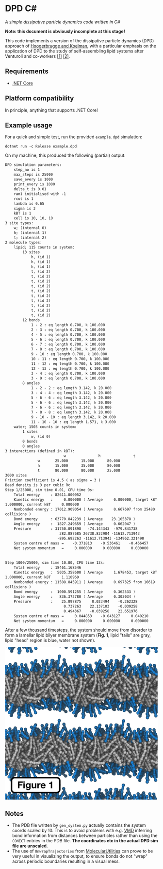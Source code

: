 # DPD C#

_A simple dissipative particle dynamics code written in C#_

**Note: this document is obviously incomplete at this stage!**

This code implements a version of the dissipative particle dynamics (DPD) approach of [Hoogerbrugge and Koelman](http://iopscience.iop.org/article/10.1209/0295-5075/19/3/001/pdf), with a particular emphasis on the application of DPD to the study of self-assembling lipid systems after Venturoli and co-workers [[1]](http://pubs.rsc.org/en/content/articlelanding/1999/qu/a906472i) [[2]](https://www.cell.com/biophysj/fulltext/S0006-3495(05)73243-4).

## Requirements

* [.NET Core](https://www.microsoft.com/net/learn/get-started/)

## Platform compatibility

In principle, anything that supports .NET Core!

## Example usage

For a quick and simple test, run the provided `example.dpd` simulation:

	dotnet run -c Release example.dpd

On my machine, this produced the following (partial) output:

	DPD simulation parameters:
		step_no is 1
		max_steps is 25000
		save_every is 1000
		print_every is 1000
		delta_t is 0.01
		ran1 initialised with -1
		rcut is 1
		lambda is 0.65
		sigma is 3
		kBT is 1
		cell is 10, 10, 10
	3 site types:
		w; (internal 0)
		h; (internal 1)
		t; (internal 2)
	2 molecule types:
		lipid; 115 counts in system:
			13 sites
				h, (id 1)
				h, (id 1)
				h, (id 1)
				t, (id 2)
				t, (id 2)
				t, (id 2)
				t, (id 2)
				t, (id 2)
				t, (id 2)
				t, (id 2)
				t, (id 2)
				t, (id 2)
				t, (id 2)
			12 bonds
				1 - 2 : eq length 0.700, k 100.000
				2 - 3 : eq length 0.700, k 100.000
				4 - 5 : eq length 0.700, k 100.000
				5 - 6 : eq length 0.700, k 100.000
				6 - 7 : eq length 0.700, k 100.000
				7 - 8 : eq length 0.700, k 100.000
				9 - 10 : eq length 0.700, k 100.000
				10 - 11 : eq length 0.700, k 100.000
				11 - 12 : eq length 0.700, k 100.000
				12 - 13 : eq length 0.700, k 100.000
				3 - 4 : eq length 0.700, k 100.000
				3 - 9 : eq length 0.700, k 100.000
			8 angles
				1 - 2 - 2 : eq length 3.142, k 20.000
				3 - 4 - 4 : eq length 3.142, k 20.000
				5 - 6 - 6 : eq length 3.142, k 20.000
				5 - 6 - 6 : eq length 3.142, k 20.000
				7 - 6 - 6 : eq length 3.142, k 20.000
				7 - 8 - 8 : eq length 3.142, k 20.000
				9 - 10 - 10 : eq length 3.142, k 20.000
				11 - 10 - 10 : eq length 1.571, k 3.000
		water; 1505 counts in system:
			1 sites
				w, (id 0)
			0 bonds
			0 angles
	3 interactions (defined in kBT):
	              	           w	           h	           t
		           w	   25.000	   15.000	   80.000
		           h	   15.000	   35.000	   80.000
		           t	   80.000	   80.000	   25.000
	3000 sites
	Friction coefficient is 4.5 ( as sigma = 3 )
	Bead density is 3 per cubic Rc
	Step 1/25000, sim time 0.01, CPU time 0s:
		Total energy     : 82611.000952
		Kinetic energy   :     0.000000 ( Average     0.000000, target kBT     1.000000, current kBT     0.000000
		Nonbonded energy : 17012.909054 ( Average     0.667697 from 25480 collisions )
		Bond energy      : 63770.842239 ( Average    23.105378 )
		Angle energy     :  1827.249659 ( Average     0.662047 )
		Pressure         : 31750.091898   -74.144343  -979.841738
		                     382.087685 26738.832904 -11612.713943
		                    -895.692263 -11612.713943 -134962.321490
		System centre of mass =    -0.371813    -0.536461    -0.466457
		Net system momentum   =     0.000000     0.000000     0.000000


	Step 1000/25000, sim time 10.00, CPU time 13s:
		Total energy     : 18461.168546
		Kinetic energy   :  5035.358600 ( Average     1.678453, target kBT     1.000000, current kBT     1.118969
		Nonbonded energy : 11588.845911 ( Average     0.697325 from 16619 collisions )
		Bond energy      :  1000.591255 ( Average     0.362533 )
		Angle energy     :   836.372780 ( Average     0.303034 )
		Pressure         :    25.097875     0.023494    -0.262328
		                       0.737263    22.137103    -0.039258
		                       0.494367    -0.039258    22.651976
		System centre of mass =     0.044853    -0.043127     0.040210
		Net system momentum   =     0.000000     0.000000     0.000000



After a few thousand timesteps, the system should move from disorder to form a lamellar lipid bilyer membrane system (**Fig. 1**, lipid "tails" are gray, lipid "head" region is blue, water not shown).

![DPD self-assembled lamellar bilayer membrane system](./blm.png)

## Notes

- The PDB file written by `gen_system.py` actually contains the system coords scaled by 10. This is to avoid problems with e.g. [VMD](http://www.ks.uiuc.edu/Research/vmd/) inferring bond information from distances between particles rather than using the `CONECT` entries in the PDB file. **The coordinates etc in the actual DPD sim file are unscaled**.
- The use of `UnwrapTrajectories` from [MolecularUtilities](https://github.com/JohnGrime/MolecularUtilities/) can prove to be very useful in visualizing the output, to ensure bonds do not "wrap" across periodic boundaries resulting in a visual mess.
